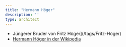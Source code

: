 ```yaml
---
title: "Hermann Höger"
description: ''
type: architect
---
```


* Jüngerer Bruder von Fritz Höger](/tags/Fritz-Höger)
* [Hermann Höger in der Wikipedia](https://de.wikipedia.org/wiki/Hermann_H%C3%B6ger)
